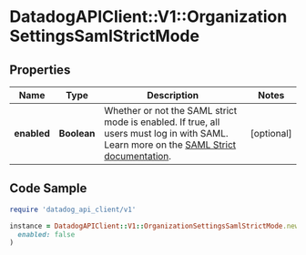 # DatadogAPIClient::V1::OrganizationSettingsSamlStrictMode

## Properties

| Name | Type | Description | Notes |
| ---- | ---- | ----------- | ----- |
| **enabled** | **Boolean** | Whether or not the SAML strict mode is enabled. If true, all users must log in with SAML. Learn more on the [SAML Strict documentation](https://docs.datadoghq.com/account_management/saml/#saml-strict). | [optional] |

## Code Sample

```ruby
require 'datadog_api_client/v1'

instance = DatadogAPIClient::V1::OrganizationSettingsSamlStrictMode.new(
  enabled: false
)
```

